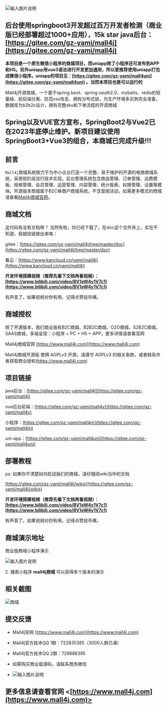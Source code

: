 ![输入图片说明](https://images.gitee.com/uploads/images/2019/0711/174845_6db7724e_5094767.png "商城.png")


## 后台使用springboot3开发超过百万开发者检测（商业版已经部署超过1000+应用），15k star java后台：[https://gitee.com/gz-yami/mall4j](https://gitee.com/gz-yami/mall4j) 


 **本项目是一个原生微信小程序的商城项目，而uniapp除了小程序还可发布到APP和H5。另外uniapp用vue3语法进行开发更加通用，所以更推荐使用uniapp打包成微信小程序。uniapp的项目见：[https://gitee.com/gz-yami/mall4uni](https://gitee.com/gz-yami/mall4uni) 。当然本项目也是可以运行的** 

Mall4j开源商城，一个基于spring boot、spring oauth2.0、mybatis、redis的轻量级、前后端分离、防范xss攻击、拥有分布式锁，为生产环境多实例完全准备，数据库为b2b2c设计，拥有完整sku和下单流程的开源商城

## Spring以及VUE官方宣布，SpringBoot2与Vue2已在2023年底停止维护。新项目建议使用SpringBoot3+Vue3的组合，本商城已完成升级!!!

## 前言

`Mall4j`商城系统致力于为中小企业打造一个完整、易于维护的开源的电商商城系统，采用现阶段流行技术实现。后台管理系统包含商品管理、订单管理、运费模板、规格管理、会员管理、运营管理、内容管理、统计报表、权限管理、设置等模块。开源版本商城属于B2C单商户商城系统，不含营销活动，如需更多模式的商城请查看[Mall4j商城官网](https://www.mall4j.com)。

## 商城文档

这代码有没有文档呀？ 当然有啦，你已经下载了，在doc这个文件夹上，实在不知道，我就给链接出来咯：

gitee：[https://gitee.com/gz-yami/mall4j/tree/master/doc](https://gitee.com/gz-yami/mall4j/tree/master/doc)

看云：[https://www.kancloud.cn/yami/mall4j](https://www.kancloud.cn/yami/mall4j)

**开发环境搭建视频（推荐先看下文档再看视频）：[https://www.bilibili.com/video/BV1eW4y1V7c1](https://www.bilibili.com/video/BV1eW4y1V7c1)** 

有声音了。如果视频对你有用，记得点赞投币噢。

## 商城授权

除了开源版本，我们商业版有B2C商城、B2B2C商城、O2O商城、S2B2C商城、SAAS商城，多端呈现：小程序 + PC + H5 + APP，更多详情请查看官网 

Mall4j商城官网 [https://www.mall4j.com](https://www.mall4j.com)

Mall4j商城开源版 使用 AGPLv3 开源，请遵守 AGPLv3 的相关条款，或者联系作者获取商业授权(https://www.mall4j.com)

## 项目链接

java后台：[https://gitee.com/gz-yami/mall4j](https://gitee.com/gz-yami/mall4j)

vue后台前端：[https://gitee.com/gz-yami/mall4v](https://gitee.com/gz-yami/mall4v)

小程序：[https://gitee.com/gz-yami/mall4m](https://gitee.com/gz-yami/mall4m)

uni-app：[https://gitee.com/gz-yami/mall4uni](https://gitee.com/gz-yami/mall4uni)



## 部署教程

ps: 如果你不清楚如何启动我们的商城，请仔细阅wiki当中的文档


[https://gitee.com/gz-yami/mall4j/wikis](https://gitee.com/gz-yami/mall4j/wikis)

**开发环境搭建视频（推荐先看下文档再看视频）：[https://www.bilibili.com/video/BV1eW4y1V7c1](https://www.bilibili.com/video/BV1eW4y1V7c1)** 

有声音了。如果视频对你有用，记得点赞投币噢。


## 商城演示地址

 商业版商城小程序演示

![输入图片说明](https://gitee.com/gz-yami/mall4j/raw/master/screenshot/%E5%AE%87%E5%AE%99%E7%89%88%E5%B0%8F%E7%A8%8B%E5%BA%8F.png)



​2. 搜索小程序 **mall4j商城** 可以获得多个版本的演示 


## 相关截图

![商城](https://images.gitee.com/uploads/images/2021/1110/145209_2ec1ad04_5094767.png "商城.png")







## 提交反馈

- Mall4j官网 [https://www.mall4j.com](https://www.mall4j.com)
- Mall4j官方技术QQ 1群：722835385（3000人群已满）
- Mall4j官方技术QQ 2群：729888395
- 如需购买商业版源码，请联系商务微信

- ![输入图片说明](https://gitee.com/gz-yami/mall4j/raw/master/screenshot/%E5%95%86%E5%8A%A1%E4%BA%8C%E7%BB%B4%E7%A0%81.png)

## 更多信息请查看官网 <[https://www.mall4j.com](https://www.mall4j.com)>